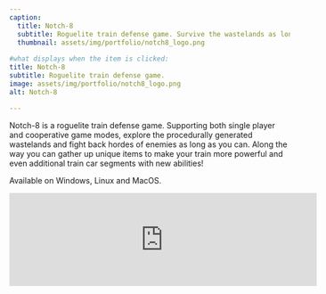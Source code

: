 ```yaml
---
caption: 
  title: Notch-8
  subtitle: Roguelite train defense game. Survive the wastelands as long as you can!
  thumbnail: assets/img/portfolio/notch8_logo.png
  
#what displays when the item is clicked:
title: Notch-8 
subtitle: Roguelite train defense game.
image: assets/img/portfolio/notch8_logo.png
alt: Notch-8

---
```

Notch-8 is a roguelite train defense game. Supporting both single player and cooperative game modes,
explore the procedurally generated wastelands and fight back hordes of enemies as long as you can.
Along the way you can gather up unique items to make your train more powerful and even additional
train car segments with new abilities!

Available on Windows, Linux and MacOS.

<iframe frameborder="0" src="https://itch.io/embed/2184938" width="552" height="167">
    <a href="https://profour.itch.io/notch-8">Notch 8</a>
</iframe>